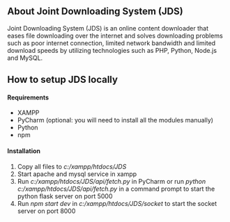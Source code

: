 ## About Joint Downloading System (JDS)
Joint Downloading System (JDS) is an online content downloader that eases file downloading over the internet and solves downloading problems such as poor internet connection, limited network bandwidth and limited download speeds by utilizing technologies such as PHP, Python, Node.js and MySQL.

## How to setup JDS locally
#### Requirements
* XAMPP
* PyCharm (optional: you will need to install all the modules manually)
* Python
* npm

#### Installation
1. Copy all files to *c:/xampp/htdocs/JDS*
2. Start apache and mysql service in xampp
3. Run *c:/xampp/htdocs/JDS/api/fetch.py* in PyCharm or run *python c:/xampp/htdocs/JDS/api/fetch.py* in a command prompt to start the python flask server on port 5000
4. Run *npm start dev* in *c:/xampp/htdocs/JDS/socket* to start the socket server on port 8000
